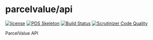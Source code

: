 # parcelvalue/api

[![license](https://img.shields.io/github/license/parcelvalue/api.svg)](https://github.com/parcelvalue/api)
[![PDS Skeleton](https://img.shields.io/badge/pds-skeleton-blue.svg)](https://github.com/php-pds/skeleton)
[![Build Status](https://travis-ci.org/parcelvalue/api.svg)](https://travis-ci.org/parcelvalue/api)
[![Scrutinizer Code Quality](https://scrutinizer-ci.com/g/parcelvalue/api/badges/quality-score.png?b=master)](https://scrutinizer-ci.com/g/parcelvalue/api/?branch=master)

ParcelValue API
